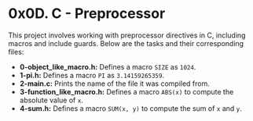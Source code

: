 # 0x0D. C - Preprocessor

This project involves working with preprocessor directives in C, including macros and include guards. Below are the tasks and their corresponding files:

- **0-object_like_macro.h:** Defines a macro `SIZE` as `1024`.
- **1-pi.h:** Defines a macro `PI` as `3.14159265359`.
- **2-main.c:** Prints the name of the file it was compiled from.
- **3-function_like_macro.h:** Defines a macro `ABS(x)` to compute the absolute value of `x`.
- **4-sum.h:** Defines a macro `SUM(x, y)` to compute the sum of `x` and `y`.
